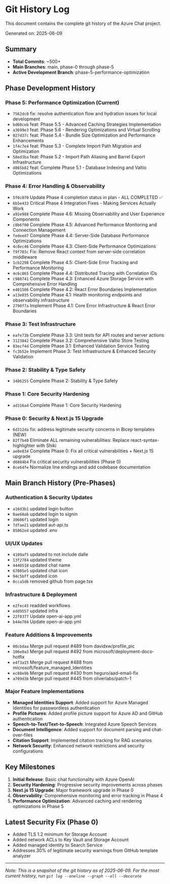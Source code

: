 # Git History Log

This document contains the complete git history of the Azure Chat project.

Generated on: 2025-06-09

## Summary

- **Total Commits**: ~500+
- **Main Branches**: main, phase-0 through phase-5
- **Active Development Branch**: phase-5-performance-optimization

## Phase Development History

### Phase 5: Performance Optimization (Current)
- `7562dc0` fix: resolve authentication flow and hydration issues for local development
- `bd60ceb` feat: Phase 5.5 - Advanced Caching Strategies Implementation
- `a3699e3` feat: Phase 5.6 - Rendering Optimizations and Virtual Scrolling
- `027d37c` feat: Phase 5.4 - Bundle Size Optimization and Performance Enhancements
- `1f4c7e4` feat: Phase 5.3 - Complete Import Path Migration and Optimization
- `58ed3ba` feat: Phase 5.2 - Import Path Aliasing and Barrel Export Infrastructure
- `d865b82` feat: Complete Phase 5.1 - Database Indexing and Valtio Optimizations

### Phase 4: Error Handling & Observability
- `5f0c070` Update Phase 4 completion status in plan - ALL COMPLETED ✅
- `6b5e433` Critical Phase 4 Integration Fixes - Making Services Actually Work
- `a92e988` Complete Phase 4.6: Missing Observability and User Experience Components
- `c8b6f00` Complete Phase 4.5: Advanced Performance Monitoring and Connection Management
- `fedeed7` Complete Phase 4.4: Server-Side Database Performance Optimizations
- `4c8ec46` Complete Phase 4.3: Client-Side Performance Optimizations
- `f9f703c` Fix: Remove React context from server-side correlation middleware
- `1cb2298` Complete Phase 4.5: Client-Side Error Tracking and Performance Monitoring
- `4c6c865` Complete Phase 4.4: Distributed Tracing with Correlation IDs
- `c988741` Complete Phase 4.3: Enhanced Azure Storage Service with Comprehensive Error Handling
- `e401506` Complete Phase 4.2: React Error Boundaries Implementation
- `a13e035` Complete Phase 4.1: Health monitoring endpoints and observability infrastructure
- `2790f7a` Implement Phase 4.1: Core Error Infrastructure & React Error Boundaries

### Phase 3: Test Infrastructure
- `eafe73b` Complete Phase 3.3: Unit tests for API routes and server actions
- `3123842` Complete Phase 3.2: Comprehensive Valtio Store Testing
- `83ecf4d` Complete Phase 3.1: Enhanced Validation Service Testing
- `fc3b52e` Implement Phase 3: Test Infrastructure & Enhanced Security Validation

### Phase 2: Stability & Type Safety
- `3486255` Complete Phase 2: Stability & Type Safety

### Phase 1: Core Security Hardening
- `ad316a4` Complete Phase 1: Core Security Hardening

### Phase 0: Security & Next.js 15 Upgrade
- `6d312da` fix: address legitimate security concerns in Bicep templates (NEW)
- `82f7b40` Eliminate ALL remaining vulnerabilities: Replace react-syntax-highlighter with Shiki
- `ae8e834` Complete Phase 0: Fix all critical vulnerabilities + Next.js 15 upgrade
- `d6884b4` Fix critical security vulnerabilities (Phase 0)
- `8ce64fe` Normalize line endings and add codebase documentation

## Main Branch History (Pre-Phases)

### Authentication & Security Updates
- `a16d3b1` updated login button
- `0ae60ab` updated login to signin
- `30606f1` updated login
- `7dfae21` updated aut-api.ts
- `85862ed` updated .env

### UI/UX Updates
- `4109af5` updated to not include dalle
- `13f2784` updated theme
- `4440518` updated chat name
- `67005e5` updated chat icon
- `94c5bff` updated icon
- `0cca5d6` removed github from page.tsx

### Infrastructure & Deployment
- `e2fec45` readded workflows
- `edd9557` updated infra
- `22f0377` Update open-ai-app.yml
- `b44e704` Update open-ai-app.yml

### Feature Additions & Improvements
- `00cbdaa` Merge pull request #489 from davidxw/profile_pic
- `106e0a3` Merge pull request #492 from microsoft/deployment-docs-hotfix
- `e4f3a15` Merge pull request #488 from microsoft/feature_managed_Identities
- `ec88e9b` Merge pull request #430 from heguro/aad-email-fix
- `a709d3b` Merge pull request #445 from oliverlabs/patch-1

### Major Feature Implementations
- **Managed Identities Support**: Added support for Azure Managed Identities for passwordless authentication
- **Profile Pictures**: Added profile picture support for Azure AD and GitHub authentication
- **Speech-to-Text/Text-to-Speech**: Integrated Azure Speech Services
- **Document Intelligence**: Added support for document parsing and chat-over-files
- **Citation Support**: Implemented citation tracking for RAG scenarios
- **Network Security**: Enhanced network restrictions and security configurations

## Key Milestones

1. **Initial Release**: Basic chat functionality with Azure OpenAI
2. **Security Hardening**: Progressive security improvements across phases
3. **Next.js 15 Upgrade**: Major framework upgrade in Phase 0
4. **Observability**: Comprehensive monitoring and error tracking in Phase 4
5. **Performance Optimization**: Advanced caching and rendering optimizations in Phase 5

## Latest Security Fix (Phase 0)
- Added TLS 1.2 minimum for Storage Account
- Added network ACLs to Key Vault and Storage Account
- Added managed identity to Search Service
- Addresses 30% of legitimate security warnings from GitHub template analyzer

---
*Note: This is a snapshot of the git history as of 2025-06-09. For the most current history, run `git log --oneline --graph --all --decorate`*